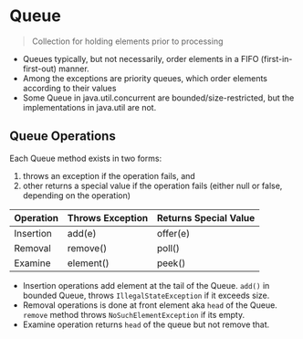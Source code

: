 # Queue
> Collection for holding elements prior to processing

- Queues typically, but not necessarily, order elements in a FIFO (first-in-first-out) manner.
- Among the exceptions are priority queues, which order elements according to their values
- Some Queue in java.util.concurrent are bounded/size-restricted, but the implementations in java.util are not.

## Queue Operations

Each Queue method exists in two forms: 
1. throws an exception if the operation fails, and 
2. other returns a special value if the operation fails (either null or false, depending on the operation)

| Operation  | Throws Exception | Returns Special Value |
|------------|------------------|-----------------------|
| Insertion  | add(e)           | offer(e)              |
| Removal    | remove()         | poll()                |
| Examine | element()        | peek()                |


- Insertion operations add element at the tail of the Queue. `add()` in bounded Queue, throws `IllegalStateException` if it exceeds size.
- Removal operations is done at front element aka `head` of the Queue. `remove` method throws `NoSuchElementException` if its empty.
- Examine operation returns `head` of the queue but not remove that.


